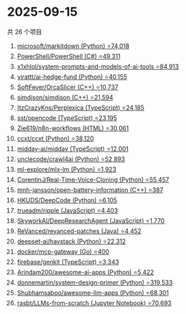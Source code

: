 # 2025-09-15

共 26 个项目

<!-- BEGIN GITHUB -->
<!-- 最后更新时间 2025-09-15 22:09:59 +0800 -->
1. [microsoft/markitdown (Python) ⭐74,018](https://github.com/microsoft/markitdown)
1. [PowerShell/PowerShell (C#) ⭐49,311](https://github.com/PowerShell/PowerShell)
1. [x1xhlol/system-prompts-and-models-of-ai-tools ⭐84,913](https://github.com/x1xhlol/system-prompts-and-models-of-ai-tools)
1. [virattt/ai-hedge-fund (Python) ⭐40,155](https://github.com/virattt/ai-hedge-fund)
1. [SoftFever/OrcaSlicer (C++) ⭐10,737](https://github.com/SoftFever/OrcaSlicer)
1. [simdjson/simdjson (C++) ⭐21,594](https://github.com/simdjson/simdjson)
1. [ItzCrazyKns/Perplexica (TypeScript) ⭐24,185](https://github.com/ItzCrazyKns/Perplexica)
1. [sst/opencode (TypeScript) ⭐23,195](https://github.com/sst/opencode)
1. [Zie619/n8n-workflows (HTML) ⭐30,061](https://github.com/Zie619/n8n-workflows)
1. [ccxt/ccxt (Python) ⭐38,120](https://github.com/ccxt/ccxt)
1. [midday-ai/midday (TypeScript) ⭐12,001](https://github.com/midday-ai/midday)
1. [unclecode/crawl4ai (Python) ⭐52,893](https://github.com/unclecode/crawl4ai)
1. [ml-explore/mlx-lm (Python) ⭐1,923](https://github.com/ml-explore/mlx-lm)
1. [CorentinJ/Real-Time-Voice-Cloning (Python) ⭐55,457](https://github.com/CorentinJ/Real-Time-Voice-Cloning)
1. [mnh-jansson/open-battery-information (C++) ⭐387](https://github.com/mnh-jansson/open-battery-information)
1. [HKUDS/DeepCode (Python) ⭐6,105](https://github.com/HKUDS/DeepCode)
1. [trueadm/ripple (JavaScript) ⭐4,403](https://github.com/trueadm/ripple)
1. [SkyworkAI/DeepResearchAgent (JavaScript) ⭐1,770](https://github.com/SkyworkAI/DeepResearchAgent)
1. [ReVanced/revanced-patches (Java) ⭐4,452](https://github.com/ReVanced/revanced-patches)
1. [deepset-ai/haystack (Python) ⭐22,312](https://github.com/deepset-ai/haystack)
1. [docker/mcp-gateway (Go) ⭐400](https://github.com/docker/mcp-gateway)
1. [firebase/genkit (TypeScript) ⭐3,343](https://github.com/firebase/genkit)
1. [Arindam200/awesome-ai-apps (Python) ⭐5,422](https://github.com/Arindam200/awesome-ai-apps)
1. [donnemartin/system-design-primer (Python) ⭐319,533](https://github.com/donnemartin/system-design-primer)
1. [Shubhamsaboo/awesome-llm-apps (Python) ⭐68,301](https://github.com/Shubhamsaboo/awesome-llm-apps)
1. [rasbt/LLMs-from-scratch (Jupyter Notebook) ⭐70,693](https://github.com/rasbt/LLMs-from-scratch)
<!-- END GITHUB -->